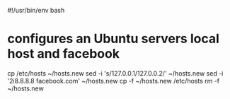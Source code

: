 #!/usr/bin/env bash
# configures an Ubuntu servers local host and facebook
cp /etc/hosts ~/hosts.new
sed -i 's/127.0.0.1/127.0.0.2/' ~/hosts.new
sed -i '2i8.8.8.8 facebook.com' ~/hosts.new
cp -f ~/hosts.new /etc/hosts
rm -f ~/hosts.new
